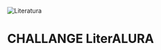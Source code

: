 ![](C:\CursoONE\FormacaoBackend\Challenge\literalura\imagens\literatura.jpg "Literatura")
# CHALLANGE LiterALURA